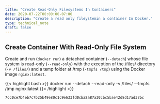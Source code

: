 ```yaml
---
title: "Create Read-Only Filesystems In Containers"
date: 2020-07-22T00:00:00-07:00
description: "Create a read only fileystemin a container In Docker."
type: technical_note
draft: false
---
```


## Create Container With Read-Only File System

Create and run (`docker run`) a detached container (`--detach`) whose file system is read-only (`--read-only`) with the exception of the /files/ directory (`-v /files/`) and a temp folder at /tmp (`-tmpfs /tmp`) using the Docker image `nginx:latest`.

{{< highlight bash >}}
docker run --detach --read-only -v /files/ --tmpfs /tmp nginx:latest
{{< /highlight >}}
```
7cc0ce7b4eb7c7b25b49e80c1c9e633fd0cba2a87a30cbc5bae42d8d17ad37bc
```
